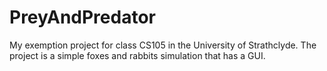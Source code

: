 # PreyAndPredator
My exemption project for class CS105 in the University of Strathclyde. The project is a simple foxes and rabbits simulation that has a GUI. 
